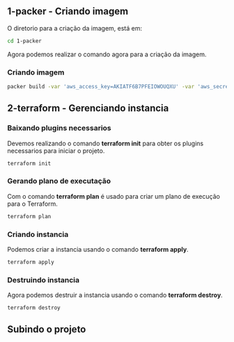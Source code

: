 ## 1-packer - Criando imagem
O diretorio para a criação da imagem, está em:
```sh
cd 1-packer
```

Agora podemos realizar o comando agora para a criação da imagem.
### Criando imagem
```sh
packer build -var 'aws_access_key=AKIATF6B7PFEIOWOUQXU' -var 'aws_secret_key=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' firstrun.json
```

## 2-terraform - Gerenciando instancia

### Baixando plugins necessarios
Devemos realizando o comando **terraform init** para obter os plugins necessarios para iniciar o projeto.
```sh
terraform init
```

### Gerando plano de executação
Com o comando **terraform plan** é usado para criar um plano de execução para o Terraform.
```sh
terraform plan
```

### Criando instancia
Podemos criar a instancia usando o comando **terraform apply**.
```sh
terraform apply
```

### Destruindo instancia
Agora podemos destruir a instancia usando o comando **terraform destroy**.
```sh
terraform destroy
```

## Subindo o projeto

